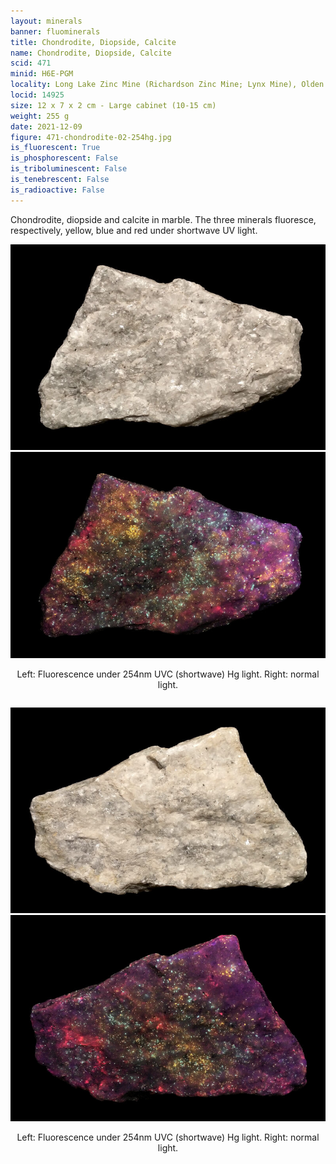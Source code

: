 ```yaml
---
layout: minerals
banner: fluominerals
title: Chondrodite, Diopside, Calcite
name: Chondrodite, Diopside, Calcite
scid: 471
minid: H6E-PGM
locality: Long Lake Zinc Mine (Richardson Zinc Mine; Lynx Mine), Olden Township, Frontenac County, Ontario, Canada
locid: 14925
size: 12 x 7 x 2 cm - Large cabinet (10-15 cm)
weight: 255 g
date: 2021-12-09
figure: 471-chondrodite-02-254hg.jpg
is_fluorescent: True
is_phosphorescent: False
is_triboluminescent: False
is_tenebrescent: False
is_radioactive: False
---
```

Chondrodite, diopside and calcite in marble. The three minerals fluoresce, respectively, yellow, blue and red under shortwave UV light.

<figure style='text-align:center; margin:0 auto; width:100%;'>
 <div class='image-slider'>
  <img src='/img/minerals/471-chondrodite-01-visible.jpg'>
  <div class='image-slider-image'>
   <img src='/img/minerals/471-chondrodite-02-254hg.jpg'>
   <div class='image-slider-dot'></div>
  </div>
 </div>
 <figcaption style='padding:1em 0 2em'>Left: Fluorescence under 254nm UVC (shortwave) Hg light. Right: normal light.</figcaption>
</figure>

<figure style='text-align:center; margin:0 auto; width:100%;'>
 <div class='image-slider'>
  <img src='/img/minerals/471-chondrodite-03-visible.jpg'>
  <div class='image-slider-image'>
   <img src='/img/minerals/471-chondrodite-04-254hg.jpg'>
   <div class='image-slider-dot'></div>
  </div>
 </div>
 <figcaption style='padding:1em 0 2em'>Left: Fluorescence under 254nm UVC (shortwave) Hg light. Right: normal light.</figcaption>
</figure>

